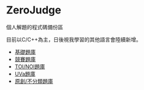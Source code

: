 ZeroJudge
===============
個人解題的程式碼備份區

目前以C/C++為主，日後視我學習的其他語言會陸續新增。

* [基礎題庫](基礎題庫)
* [競賽題庫](競賽題庫)
* [TOI/NOI題庫](TOI_NOI題庫)
* [UVa題庫](UVa題庫)
* [原創/不分類題庫](原創_不分類題庫)

